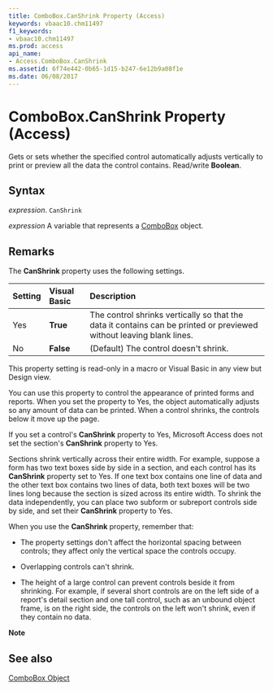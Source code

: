 ```yaml
---
title: ComboBox.CanShrink Property (Access)
keywords: vbaac10.chm11497
f1_keywords:
- vbaac10.chm11497
ms.prod: access
api_name:
- Access.ComboBox.CanShrink
ms.assetid: 6f74e442-0b65-1d15-b247-6e12b9a08f1e
ms.date: 06/08/2017
---
```



# ComboBox.CanShrink Property (Access)

Gets or sets whether the specified control automatically adjusts vertically to print or preview all the data the control contains. Read/write  **Boolean**.


## Syntax

 _expression_. `CanShrink`

 _expression_ A variable that represents a [ComboBox](Access.ComboBox.md) object.


## Remarks

The  **CanShrink** property uses the following settings.



|**Setting**|**Visual Basic**|**Description**|
|:-----|:-----|:-----|
|Yes|**True**|The control shrinks vertically so that the data it contains can be printed or previewed without leaving blank lines.|
|No|**False**|(Default) The control doesn't shrink.|

This property setting is read-only in a macro or Visual Basic in any view but Design view.

You can use this property to control the appearance of printed forms and reports. When you set the property to Yes, the object automatically adjusts so any amount of data can be printed. When a control shrinks, the controls below it move up the page.

If you set a control's  **CanShrink** property to Yes, Microsoft Access does not set the section's **CanShrink** property to Yes.

Sections shrink vertically across their entire width. For example, suppose a form has two text boxes side by side in a section, and each control has its  **CanShrink** property set to Yes. If one text box contains one line of data and the other text box contains two lines of data, both text boxes will be two lines long because the section is sized across its entire width. To shrink the data independently, you can place two subform or subreport controls side by side, and set their **CanShrink** property to Yes.

When you use the  **CanShrink** property, remember that:


- The property settings don't affect the horizontal spacing between controls; they affect only the vertical space the controls occupy.
    
- Overlapping controls can't shrink.
    
- The height of a large control can prevent controls beside it from shrinking. For example, if several short controls are on the left side of a report's detail section and one tall control, such as an unbound object frame, is on the right side, the controls on the left won't shrink, even if they contain no data.
    

 **Note**  


## See also


[ComboBox Object](Access.ComboBox.md)


